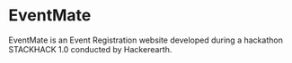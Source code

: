 # EventMate 
EventMate is an Event Registration website developed during a hackathon STACKHACK 1.0 conducted by Hackerearth.
